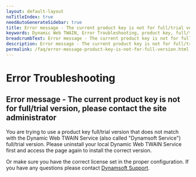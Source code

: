 ```yaml
---
layout: default-layout
noTitleIndex: true
needAutoGenerateSidebar: true
title: Error message - The current product key is not for full/trial version, please contact the site administrator
keywords: Dynamic Web TWAIN, Error Troubleshooting, product key, full/trial
breadcrumbText: Error message - The current product key is not for full/trial version, please contact the site administrator
description: Error message - The current product key is not for full/trial version, please contact the site administrator
permalink: /faq/error-message-product-key-is-not-for-full-version.html
---
```


# Error Troubleshooting

## Error message - The current product key is not for full/trial version, please contact the site administrator

You are trying to use a product key full/trial version that does not match with the Dynamic Web TWAIN Service (also called "Dynamsoft Service") full/trial version. Please uninstall your local Dynamic Web TWAIN Service first and access the page again to install the correct version.

Or make sure you have the correct license set in the proper configuration. If you have any questions please contact <a href="mailto:support@dynamsoft.com" target="_blank">Dynamsoft Support</a>.
